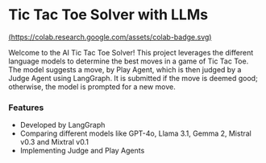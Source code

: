 # Tic Tac Toe Solver with LLMs
[(https://colab.research.google.com/assets/colab-badge.svg)](https://colab.research.google.com/drive/1rn1kNSdcPhZvwQQocOw75HCDJ4fsDOie?usp=sharing)

Welcome to the AI Tic Tac Toe Solver! This project leverages the different language models to determine the best moves in a game of Tic Tac Toe. The model suggests a move, by Play Agent, which is then judged by a Judge Agent using LangGraph. It is submitted if the move is deemed good; otherwise, the model is prompted for a new move.

### Features
- Developed by LangGraph
- Comparing different models like GPT-4o, Llama 3.1, Gemma 2, Mistral v0.3 and Mixtral v0.1
- Implementing Judge and Play Agents
